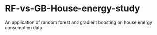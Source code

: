 # RF-vs-GB-House-energy-study
An application of random forest and gradient boosting on house energy consumption data
